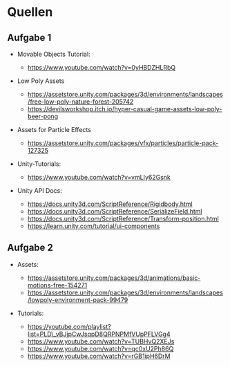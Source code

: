# Quellen

## Aufgabe 1
- Movable Objects Tutorial:
	- https://www.youtube.com/watch?v=0yHBDZHLRbQ

- Low Poly Assets
	- https://assetstore.unity.com/packages/3d/environments/landscapes/free-low-poly-nature-forest-205742
	- https://devilsworkshop.itch.io/hyper-casual-game-assets-low-poly-beer-pong

- Assets for Particle Effects
	- https://assetstore.unity.com/packages/vfx/particles/particle-pack-127325	
	
- Unity-Tutorials: 
	- https://www.youtube.com/watch?v=vmLIy62Gsnk

- Unity API Docs:
	- https://docs.unity3d.com/ScriptReference/Rigidbody.html
	- https://docs.unity3d.com/ScriptReference/SerializeField.html
	- https://docs.unity3d.com/ScriptReference/Transform-position.html
	- https://learn.unity.com/tutorial/ui-components

## Aufgabe 2
- Assets:
	- https://assetstore.unity.com/packages/3d/animations/basic-motions-free-154271
	- https://assetstore.unity.com/packages/3d/environments/landscapes/lowpoly-environment-pack-99479

- Tutorials:
	- https://youtube.com/playlist?list=PLD\_vBJjpCwJsqpD8QRPNPMfVUpPFLVGg4
	- https://www.youtube.com/watch?v=TUBHvQ2XEJs
	- https://www.youtube.com/watch?v=qc0xU2Ph86Q
	- https://www.youtube.com/watch?v=rGB1ipH6DrM

